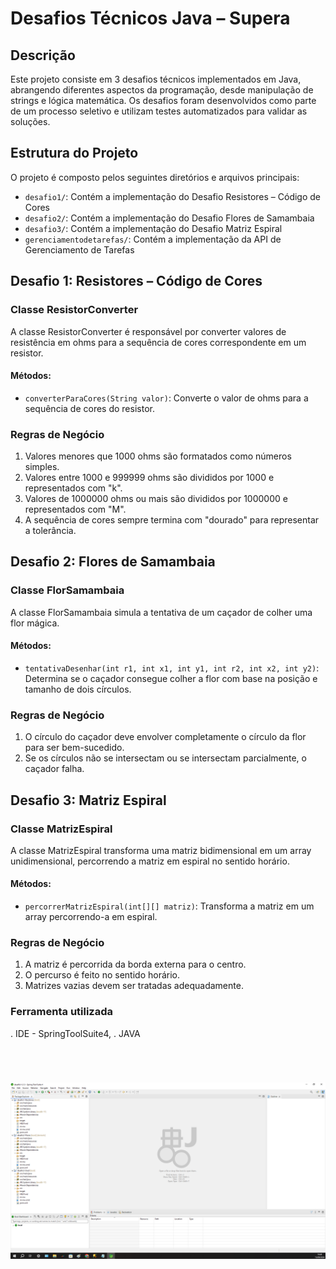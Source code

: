 # Desafios Técnicos Java – Supera

## Descrição
Este projeto consiste em 3 desafios técnicos implementados em Java, abrangendo diferentes aspectos da programação, desde manipulação de strings e lógica matemática. Os desafios foram desenvolvidos como parte de um processo seletivo e utilizam testes automatizados para validar as soluções.

## Estrutura do Projeto
O projeto é composto pelos seguintes diretórios e arquivos principais:

  - `desafio1/`: Contém a implementação do Desafio Resistores – Código de Cores
  - `desafio2/`: Contém a implementação do Desafio Flores de Samambaia
  - `desafio3/`: Contém a implementação do Desafio Matriz Espiral
  - `gerenciamentodetarefas/`: Contém a implementação da API de Gerenciamento de Tarefas

## Desafio 1: Resistores – Código de Cores

### Classe ResistorConverter
A classe ResistorConverter é responsável por converter valores de resistência em ohms para a sequência de cores correspondente em um resistor.

#### Métodos:
- `converterParaCores(String valor)`: Converte o valor de ohms para a sequência de cores do resistor.

### Regras de Negócio
1. Valores menores que 1000 ohms são formatados como números simples.
2. Valores entre 1000 e 999999 ohms são divididos por 1000 e representados com "k".
3. Valores de 1000000 ohms ou mais são divididos por 1000000 e representados com "M".
4. A sequência de cores sempre termina com "dourado" para representar a tolerância.

## Desafio 2: Flores de Samambaia

### Classe FlorSamambaia
A classe FlorSamambaia simula a tentativa de um caçador de colher uma flor mágica.

#### Métodos:
- `tentativaDesenhar(int r1, int x1, int y1, int r2, int x2, int y2)`: Determina se o caçador consegue colher a flor com base na posição e tamanho de dois círculos.

### Regras de Negócio
1. O círculo do caçador deve envolver completamente o círculo da flor para ser bem-sucedido.
2. Se os círculos não se intersectam ou se intersectam parcialmente, o caçador falha.

## Desafio 3: Matriz Espiral

### Classe MatrizEspiral
A classe MatrizEspiral transforma uma matriz bidimensional em um array unidimensional, percorrendo a matriz em espiral no sentido horário.

#### Métodos:
- `percorrerMatrizEspiral(int[][] matriz)`: Transforma a matriz em um array percorrendo-a em espiral.

### Regras de Negócio
1. A matriz é percorrida da borda externa para o centro.
2. O percurso é feito no sentido horário.
3. Matrizes vazias devem ser tratadas adequadamente.

### Ferramenta utilizada
. IDE - SpringToolSuite4,
. JAVA

<br>
<h1 align="center">
    <img src="./desafio1-2-3.png">
</h1>
